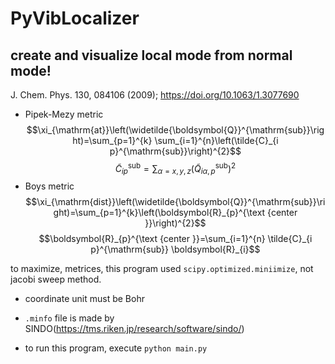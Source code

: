 # PyVibLocalizer
## create and visualize local mode from normal mode!

J. Chem. Phys. 130, 084106 (2009); https://doi.org/10.1063/1.3077690

- Pipek-Mezy metric
    $$\xi_{\mathrm{at}}\left(\widetilde{\boldsymbol{Q}}^{\mathrm{sub}}\right)=\sum_{p=1}^{k} \sum_{i=1}^{n}\left(\tilde{C}_{i p}^{\mathrm{sub}}\right)^{2}$$
    $$\tilde{C}_{i p}^{\mathrm{sub}}=\sum_{\alpha=x, y, z}\left(\tilde{Q}_{i \alpha, p}^{\mathrm{sub}}\right)^{2}$$
- Boys metric
    $$\xi_{\mathrm{dist}}\left(\widetilde{\boldsymbol{Q}}^{\mathrm{sub}}\right)=\sum_{p=1}^{k}\left(\boldsymbol{R}_{p}^{\text {center }}\right)^{2}$$
    $$\boldsymbol{R}_{p}^{\text {center }}=\sum_{i=1}^{n} \tilde{C}_{i p}^{\mathrm{sub}} \boldsymbol{R}_{i}$$

to maximize, metrices, this program used `scipy.optimized.miniimize`, not jacobi sweep method.


- coordinate unit must be Bohr

- `.minfo` file is made by SINDO(https://tms.riken.jp/research/software/sindo/)

- to run this program, execute `python main.py`